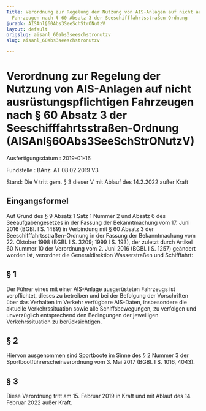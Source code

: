 ```yaml
---
Title: Verordnung zur Regelung der Nutzung von AIS-Anlagen auf nicht ausrüstungspflichtigen
  Fahrzeugen nach § 60 Absatz 3 der Seeschifffahrtsstraßen-Ordnung
jurabk: AISAnl§60Abs3SeeSchStrONutzV
layout: default
origslug: aisanl_60abs3seeschstronutzv
slug: aisanl_60abs3seeschstronutzv

---
```


# Verordnung zur Regelung der Nutzung von AIS-Anlagen auf nicht ausrüstungspflichtigen Fahrzeugen nach § 60 Absatz 3 der Seeschifffahrtsstraßen-Ordnung (AISAnl§60Abs3SeeSchStrONutzV)

Ausfertigungsdatum
:   2019-01-16

Fundstelle
:   BAnz: AT 08.02.2019 V3

Stand: Die V tritt gem. § 3 dieser V mit Ablauf des 14.2.2022 außer Kraft

## Eingangsformel

Auf Grund des § 9 Absatz 1 Satz 1 Nummer 2 und Absatz 6 des
Seeaufgabengesetzes in der Fassung der Bekanntmachung vom 17. Juni
2016 (BGBl. I S. 1489) in Verbindung mit § 60 Absatz 3 der
Seeschifffahrtsstraßen-Ordnung in der Fassung der Bekanntmachung vom
22\. Oktober 1998 (BGBl. I S. 3209; 1999 I S. 193), der zuletzt durch
Artikel 60 Nummer 10 der Verordnung vom 2. Juni 2016 (BGBl. I S. 1257)
geändert worden ist, verordnet die Generaldirektion Wasserstraßen und
Schifffahrt:


## § 1

Der Führer eines mit einer AIS-Anlage ausgerüsteten Fahrzeugs ist
verpflichtet, dieses zu betreiben und bei der Befolgung der
Vorschriften über das Verhalten im Verkehr verfügbare AIS-Daten,
insbesondere die aktuelle Verkehrssituation sowie alle
Schiffsbewegungen, zu verfolgen und unverzüglich entsprechend den
Bedingungen der jeweiligen Verkehrssituation zu berücksichtigen.


## § 2

Hiervon ausgenommen sind Sportboote im Sinne des § 2 Nummer 3 der
Sportbootführerscheinverordnung vom 3. Mai 2017 (BGBl. I S. 1016,
4043).


## § 3

Diese Verordnung tritt am 15. Februar 2019 in Kraft und mit Ablauf des
14\. Februar 2022 außer Kraft.

